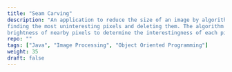 ```yaml
---
title: "Seam Carving"
description: "An application to reduce the size of an image by algorithmically
finding the most uninteresting pixels and deleting them. The algorithm used the
brightness of nearby pixels to determine the interestingness of each pixel."
repo: ""
tags: ["Java", "Image Processing", "Object Oriented Programming"]
weight: 35
draft: false
---
```

